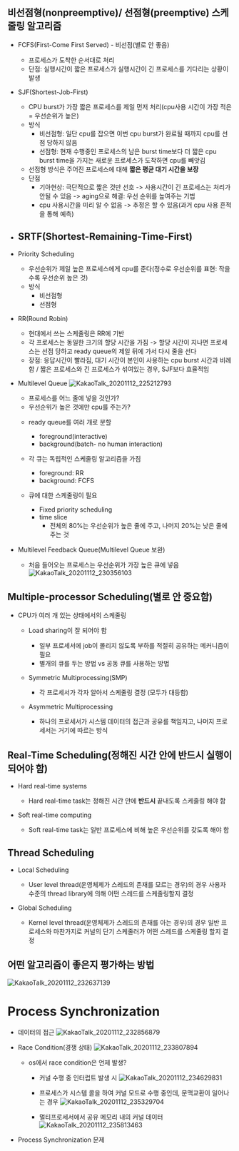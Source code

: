 ## 비선점형(nonpreemptive)/ 선점형(preemptive) 스케줄링 알고리즘
* FCFS(First-Come First Served) - 비선점(별로 안 좋음)
  - 프로세스가 도착한 순서대로 처리
  - 단점: 실행시간이 짧은 프로세스가 실행시간이 긴 프로세스를 기다리는 상황이 발생
  
* SJF(Shortest-Job-First)
  - CPU burst가 가장 짧은 프로세스를 제일 먼저 처리(cpu사용 시간이 가장 적은 = 우선순위가 높은)
  - 방식
    * 비선점형: 일단 cpu를 잡으면 이번 cpu burst가 완료될 때까지 cpu를 선점 당하지 않음 
    * 선점형: 현재 수행중인 프로세스의 남은 burst time보다 더 짧은 cpu burst time을 가지는 새로운 프로세스가 도착하면 cpu를 빼앗김
  - 선점형 방식은 주어진 프로세스에 대해 **짧은 평균 대기 시간을 보장**
  - 단점
    * 기아현상: 극단적으로 짧은 것만 선호 -> 사용시간이 긴 프로세스는 처리가 안될 수 있음 -> aging으로 해결: 우선 순위를 높여주는 기법
    * cpu 사용시간을 미리 알 수 없음 -> 추정은 할 수 있음(과거 cpu 사용 흔적을 통해 예측)
  
* SRTF(Shortest-Remaining-Time-First)
  - 
  
* Priority Scheduling
  - 우선순위가 제일 높은 프로세스에게 cpu를 준다(정수로 우선순위를 표현: 작을수록 우선순위 높은 것)
  - 방식
    * 비선점형
    * 선점형
    
* RR(Round Robin)
  - 현대에서 쓰는 스케줄링은 RR에 기반
  - 각 프로세스는 동일한 크기의 할당 시간을 가짐 -> 할당 시간이 지나면 프로세스는 선점 당하고 ready queue의 제일 뒤에 가서 다시 줄을 선다
  - 장점: 응답시간이 빨라짐, 대기 시간이 본인이 사용하는 cpu burst 시간과 비례함 / 짧은 프로세스와 긴 프로세스가 섞여있는 경우, SJF보다 효율적임
  
* Multilevel Queue
  ![KakaoTalk_20201112_225212793](https://user-images.githubusercontent.com/23302973/98948431-c4336c00-2539-11eb-8dc8-cb3465a65f93.jpg)
  - 프로세스를 어느 줄에 넣을 것인가?
  - 우선순위가 높은 것에만 cpu를 주는가?
  
  * ready queue를 여러 개로 분할
    - foreground(interactive)
    - background(batch- no human interaction)
    
  * 각 큐는 독립적인 스케줄링 알고리즘을 가짐
    - foreground: RR
    - background: FCFS
    
  * 큐에 대한 스케줄링이 필요
    - Fixed priority scheduling
    - time slice
      * 전체의 80%는 우선순위가 높은 줄에 주고, 나머지 20%는 낮은 줄에 주는 것

* Multilevel Feedback Queue(Multilevel Queue 보완)
  - 처음 들어오는 프로세스는 우선순위가 가장 높은 큐에 넣음 
  ![KakaoTalk_20201112_230356103](https://user-images.githubusercontent.com/23302973/98949709-67d14c00-253b-11eb-8015-00c0e3665f0e.jpg)


## Multiple-processor Scheduling(별로 안 중요함)
* CPU가 여러 개 있는 상태에서의 스케줄링

  - Load sharing이 잘 되어야 함
    * 일부 프로세서에 job이 몰리지 않도록 부하를 적절히 공유하는 메커니즘이 필요 
    * 별개의 큐를 두는 방법 vs 공동 큐를 사용하는 방법
    
  - Symmetric Multiprocessing(SMP)
    * 각 프로세서가 각자 알아서 스케줄링 결정 (모두가 대등함)
    
  - Asymmetric Multiprocessing
    * 하나의 프로세서가 시스템 데이터의 접근과 공유를 책임지고, 나머지 프로세서는 거기에 따르는 방식
    
## Real-Time Scheduling(**정해진 시간** 안에 반드시 실행이 되어야 함)
* Hard real-time systems
  - Hard real-time task는 정해진 시간 안에 **반드시** 끝내도록 스케줄링 해야 함
  
* Soft real-time computing
  - Soft real-time task는 일반 프로세스에 비해 높은 우선순위를 갖도록 해야 함
  
## Thread Scheduling
* Local Scheduling
  - User level thread(운영체제가 스레드의 존재를 모르는 경우)의 경우 사용자 수준의 thread library에 의해 어떤 스레드를 스케줄링할지 결정
  
* Global Scheduling
  - Kernel level thread(운영체제가 스레드의 존재를 아는 경우)의 경우 일반 프로세스와 마찬가지로 커널의 단기 스케줄러가 어떤 스레드를 스케줄링 할지 결정
  
## 어떤 알고리즘이 좋은지 평가하는 방법
![KakaoTalk_20201112_232637139](https://user-images.githubusercontent.com/23302973/98952233-8f75e380-253e-11eb-888a-84369e33d431.jpg)



# Process Synchronization
* 데이터의 접근
  ![KakaoTalk_20201112_232856879](https://user-images.githubusercontent.com/23302973/98953396-fcd64400-253f-11eb-985c-84319d3bb408.png)

* Race Condition(경쟁 상태)
  ![KakaoTalk_20201112_233807894](https://user-images.githubusercontent.com/23302973/98953566-2c854c00-2540-11eb-992b-f9c12c371737.jpg)

  - os에서 race condition은 언제 발생?
    * 커널 수행 중 인터럽트 발생 시
    ![KakaoTalk_20201112_234629831](https://user-images.githubusercontent.com/23302973/98954671-5f7c0f80-2541-11eb-9d84-00b1f0c18483.jpg)

    * 프로세스가 시스템 콜을 하여 커널 모드로 수행 중인데, 문맥교환이 일어나는 경우
    ![KakaoTalk_20201112_235329704](https://user-images.githubusercontent.com/23302973/98955541-5b042680-2542-11eb-871e-c6dc6b0917ef.jpg)
    
    * 멀티프로세서에서 공유 메모리 내의 커널 데이터
    ![KakaoTalk_20201112_235813463](https://user-images.githubusercontent.com/23302973/98956083-f72e2d80-2542-11eb-966a-fe583219f4c3.jpg)
    
* Process Synchronization 문제

    

